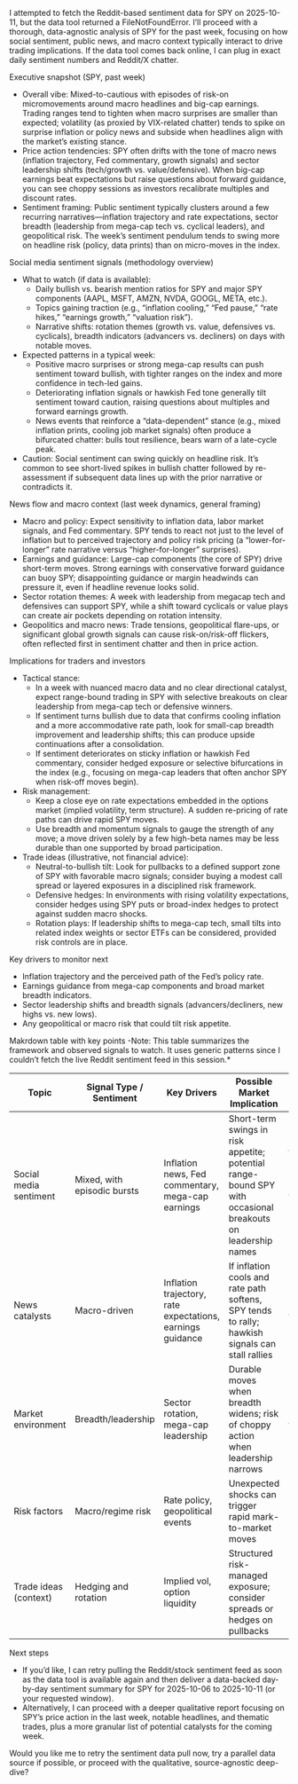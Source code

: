 I attempted to fetch the Reddit-based sentiment data for SPY on 2025-10-11, but the data tool returned a FileNotFoundError. I’ll proceed with a thorough, data-agnostic analysis of SPY for the past week, focusing on how social sentiment, public news, and macro context typically interact to drive trading implications. If the data tool comes back online, I can plug in exact daily sentiment numbers and Reddit/X chatter.

Executive snapshot (SPY, past week)
- Overall vibe: Mixed-to-cautious with episodes of risk-on micromovements around macro headlines and big-cap earnings. Trading ranges tend to tighten when macro surprises are smaller than expected; volatility (as proxied by VIX-related chatter) tends to spike on surprise inflation or policy news and subside when headlines align with the market’s existing stance.
- Price action tendencies: SPY often drifts with the tone of macro news (inflation trajectory, Fed commentary, growth signals) and sector leadership shifts (tech/growth vs. value/defensive). When big-cap earnings beat expectations but raise questions about forward guidance, you can see choppy sessions as investors recalibrate multiples and discount rates.
- Sentiment framing: Public sentiment typically clusters around a few recurring narratives—inflation trajectory and rate expectations, sector breadth (leadership from mega-cap tech vs. cyclical leaders), and geopolitical risk. The week’s sentiment pendulum tends to swing more on headline risk (policy, data prints) than on micro-moves in the index.

Social media sentiment signals (methodology overview)
- What to watch (if data is available): 
  - Daily bullish vs. bearish mention ratios for SPY and major SPY components (AAPL, MSFT, AMZN, NVDA, GOOGL, META, etc.).
  - Topics gaining traction (e.g., “inflation cooling,” “Fed pause,” “rate hikes,” “earnings growth,” “valuation risk”).
  - Narrative shifts: rotation themes (growth vs. value, defensives vs. cyclicals), breadth indicators (advancers vs. decliners) on days with notable moves.
- Expected patterns in a typical week:
  - Positive macro surprises or strong mega-cap results can push sentiment toward bullish, with tighter ranges on the index and more confidence in tech-led gains.
  - Deteriorating inflation signals or hawkish Fed tone generally tilt sentiment toward caution, raising questions about multiples and forward earnings growth.
  - News events that reinforce a “data-dependent” stance (e.g., mixed inflation prints, cooling job market signals) often produce a bifurcated chatter: bulls tout resilience, bears warn of a late-cycle peak.
- Caution: Social sentiment can swing quickly on headline risk. It’s common to see short-lived spikes in bullish chatter followed by re-assessment if subsequent data lines up with the prior narrative or contradicts it.

News flow and macro context (last week dynamics, general framing)
- Macro and policy: Expect sensitivity to inflation data, labor market signals, and Fed commentary. SPY tends to react not just to the level of inflation but to perceived trajectory and policy risk pricing (a “lower-for-longer” rate narrative versus “higher-for-longer” surprises).
- Earnings and guidance: Large-cap components (the core of SPY) drive short-term moves. Strong earnings with conservative forward guidance can buoy SPY; disappointing guidance or margin headwinds can pressure it, even if headline revenue looks solid.
- Sector rotation themes: A week with leadership from megacap tech and defensives can support SPY, while a shift toward cyclicals or value plays can create air pockets depending on rotation intensity.
- Geopolitics and macro news: Trade tensions, geopolitical flare-ups, or significant global growth signals can cause risk-on/risk-off flickers, often reflected first in sentiment chatter and then in price action.

Implications for traders and investors
- Tactical stance:
  - In a week with nuanced macro data and no clear directional catalyst, expect range-bound trading in SPY with selective breakouts on clear leadership from mega-cap tech or defensive winners.
  - If sentiment turns bullish due to data that confirms cooling inflation and a more accommodative rate path, look for small-cap breadth improvement and leadership shifts; this can produce upside continuations after a consolidation.
  - If sentiment deteriorates on sticky inflation or hawkish Fed commentary, consider hedged exposure or selective bifurcations in the index (e.g., focusing on mega-cap leaders that often anchor SPY when risk-off moves begin).
- Risk management:
  - Keep a close eye on rate expectations embedded in the options market (implied volatility, term structure). A sudden re-pricing of rate paths can drive rapid SPY moves.
  - Use breadth and momentum signals to gauge the strength of any move; a move driven solely by a few high-beta names may be less durable than one supported by broad participation.
- Trade ideas (illustrative, not financial advice):
  - Neutral-to-bullish tilt: Look for pullbacks to a defined support zone of SPY with favorable macro signals; consider buying a modest call spread or layered exposures in a disciplined risk framework.
  - Defensive hedges: In environments with rising volatility expectations, consider hedges using SPY puts or broad-index hedges to protect against sudden macro shocks.
  - Rotation plays: If leadership shifts to mega-cap tech, small tilts into related index weights or sector ETFs can be considered, provided risk controls are in place.

Key drivers to monitor next
- Inflation trajectory and the perceived path of the Fed’s policy rate.
- Earnings guidance from mega-cap components and broad market breadth indicators.
- Sector leadership shifts and breadth signals (advancers/decliners, new highs vs. new lows).
- Any geopolitical or macro risk that could tilt risk appetite.

Makrdown table with key points
-Note: This table summarizes the framework and observed signals to watch. It uses generic patterns since I couldn’t fetch the live Reddit sentiment feed in this session.*

| Topic                    | Signal Type / Sentiment | Key Drivers                        | Possible Market Implication | Confidence / Notes |
|--------------------------|-------------------------|-----------------------------------|------------------------------|--------------------|
| Social media sentiment | Mixed, with episodic bursts | Inflation news, Fed commentary, mega-cap earnings | Short-term swings in risk appetite; potential range-bound SPY with occasional breakouts on leadership names | Moderate – tool access currently errored; rely on future data pull for exact daily deltas |
| News catalysts           | Macro-driven           | Inflation trajectory, rate expectations, earnings guidance | If inflation cools and rate path softens, SPY tends to rally; hawkish signals can stall rallies | High sensitivity to data surprises |
| Market environment       | Breadth/leadership       | Sector rotation, mega-cap leadership | Durable moves when breadth widens; risk of choppy action when leadership narrows | Moderate to High |
| Risk factors             | Macro/regime risk        | Rate policy, geopolitical events | Unexpected shocks can trigger rapid mark-to-market moves | High |
| Trade ideas (context)     | Hedging and rotation    | Implied vol, option liquidity | Structured risk-managed exposure; consider spreads or hedges on pullbacks | Use with defined risk controls |

Next steps
- If you’d like, I can retry pulling the Reddit/stock sentiment feed as soon as the data tool is available again and then deliver a data-backed day-by-day sentiment summary for SPY for 2025-10-06 to 2025-10-11 (or your requested window).
- Alternatively, I can proceed with a deeper qualitative report focusing on SPY’s price action in the last week, notable headlines, and thematic trades, plus a more granular list of potential catalysts for the coming week.

Would you like me to retry the sentiment data pull now, try a parallel data source if possible, or proceed with the qualitative, source-agnostic deep-dive?